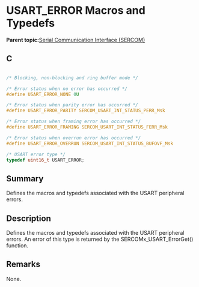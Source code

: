 # USART\_ERROR Macros and Typedefs

**Parent topic:**[Serial Communication Interface \(SERCOM\)](GUID-76AE7205-E3EF-4EE6-AC28-5153E3565982.md)

## C

```c

/* Blocking, non-blocking and ring buffer mode */

/* Error status when no error has occurred */
#define USART_ERROR_NONE 0U

/* Error status when parity error has occurred */
#define USART_ERROR_PARITY SERCOM_USART_INT_STATUS_PERR_Msk

/* Error status when framing error has occurred */
#define USART_ERROR_FRAMING SERCOM_USART_INT_STATUS_FERR_Msk

/* Error status when overrun error has occurred */
#define USART_ERROR_OVERRUN SERCOM_USART_INT_STATUS_BUFOVF_Msk

/* USART error type */
typedef uint16_t USART_ERROR;

```

## Summary

Defines the macros and typedefs associated with the USART peripheral errors.

## Description

Defines the macros and typedefs associated with the USART peripheral errors. An error of this type is returned by the SERCOMx\_USART\_ErrorGet\(\) function.

## Remarks

None.

